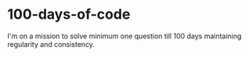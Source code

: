 # 100-days-of-code
I'm on a mission to solve minimum one question till 100 days maintaining regularity and consistency.
